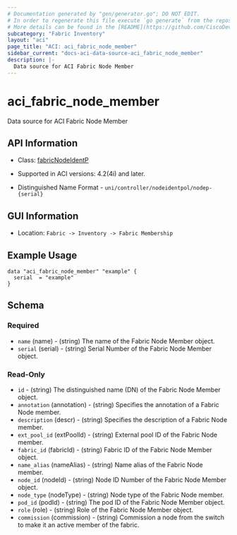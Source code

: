 ```yaml
---
# Documentation generated by "gen/generator.go"; DO NOT EDIT.
# In order to regenerate this file execute `go generate` from the repository root.
# More details can be found in the [README](https://github.com/CiscoDevNet/terraform-provider-aci/blob/master/README.md).
subcategory: "Fabric Inventory"
layout: "aci"
page_title: "ACI: aci_fabric_node_member"
sidebar_current: "docs-aci-data-source-aci_fabric_node_member"
description: |-
  Data source for ACI Fabric Node Member
---
```


# aci_fabric_node_member

Data source for ACI Fabric Node Member

## API Information ##

* Class: [fabricNodeIdentP](https://pubhub.devnetcloud.com/media/model-doc-latest/docs/app/index.html#/objects/fabricNodeIdentP/overview)

* Supported in ACI versions: 4.2(4i) and later.

* Distinguished Name Format - `uni/controller/nodeidentpol/nodep-{serial}`

## GUI Information ##

* Location: `Fabric -> Inventory -> Fabric Membership`

## Example Usage

```hcl
data "aci_fabric_node_member" "example" {
  serial  = "example"
}
```

## Schema ##

### Required ###

* `name` (name) - (string) The name of the Fabric Node Member object.
* `serial` (serial) - (string) Serial Number of the Fabric Node Member object.

### Read-Only ###

* `id` - (string) The distinguished name (DN) of the Fabric Node Member object.
* `annotation` (annotation) - (string) Specifies the annotation of a Fabric Node member.
* `description` (descr) - (string) Specifies the description of a Fabric Node member.
* `ext_pool_id` (extPoolId) - (string) External pool ID of the Fabric Node member.
* `fabric_id` (fabricId) - (string) Fabric ID of the Fabric Node Member object.
* `name_alias` (nameAlias) - (string) Name alias of the Fabric Node member.
* `node_id` (nodeId) -  (string) Node ID Number of the Fabric Node Member object.
* `node_type` (nodeType) -  (string) Node type of the Fabric Node member.
* `pod_id` (podId) -  (string) The pod ID of the Fabric Node Member object.
* `role` (role) -  (string) Role of the Fabric Node Member object.
* `commission` (commission) -  (string) Commission a node from the switch to make it an active member of the fabric.